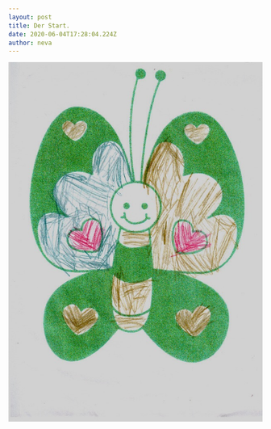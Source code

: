 ```yaml
---
layout: post
title: Der Start.
date: 2020-06-04T17:28:04.224Z
author: neva
---
```

![](/assets/uploads/20200601.jpg)